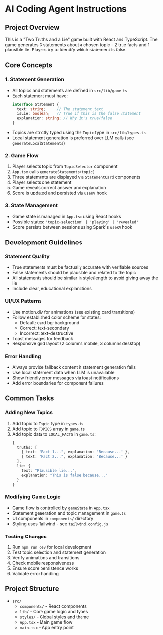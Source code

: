# AI Coding Agent Instructions

## Project Overview
This is a "Two Truths and a Lie" game built with React and TypeScript. The game generates 3 statements about a chosen topic - 2 true facts and 1 plausible lie. Players try to identify which statement is false.

## Core Concepts

### 1. Statement Generation
- All topics and statements are defined in `src/lib/game.ts`
- Each statement must have:
  ```typescript
  interface Statement {
    text: string;     // The statement text
    isLie: boolean;   // True if this is the false statement
    explanation: string; // Why it's true/false
  }
  ```
- Topics are strictly typed using the `Topic` type in `src/lib/types.ts`
- Local statement generation is preferred over LLM calls (see `generateLocalStatements`)

### 2. Game Flow
1. Player selects topic from `TopicSelector` component
2. `App.tsx` calls `generateStatements(topic)`
3. Three statements are displayed via `StatementCard` components
4. Player selects one statement
5. Game reveals correct answer and explanation
6. Score is updated and persisted via `useKV` hook

### 3. State Management
- Game state is managed in `App.tsx` using React hooks
- Possible states: `'topic-selection' | 'playing' | 'revealed'`
- Score persists between sessions using Spark's `useKV` hook

## Development Guidelines

### Statement Quality
- True statements must be factually accurate with verifiable sources
- False statements should be plausible and related to the topic
- All statements should be similar in style/length to avoid giving away the lie
- Include clear, educational explanations

### UI/UX Patterns
- Use motion.div for animations (see existing card transitions)
- Follow established color scheme for states:
  - Default: card bg-background
  - Correct: text-secondary
  - Incorrect: text-destructive
- Toast messages for feedback
- Responsive grid layout (2 columns mobile, 3 columns desktop)

### Error Handling
- Always provide fallback content if statement generation fails
- Use local statement data when LLM is unavailable
- Show friendly error messages via toast notifications
- Add error boundaries for component failures

## Common Tasks

### Adding New Topics
1. Add topic to `Topic` type in `types.ts`
2. Add topic to `TOPICS` array in `game.ts`
3. Add topic data to `LOCAL_FACTS` in `game.ts`:
   ```typescript
   {
     truths: [
       { text: "Fact 1...", explanation: "Because..." },
       { text: "Fact 2...", explanation: "Because..." }
     ],
     lie: { 
       text: "Plausible lie...", 
       explanation: "This is false because..." 
     }
   }
   ```

### Modifying Game Logic
- Game flow is controlled by `gameState` in `App.tsx`
- Statement generation and topic management in `game.ts`
- UI components in `components/` directory
- Styling uses Tailwind - see `tailwind.config.js`

### Testing Changes
1. Run `npm run dev` for local development
2. Test topic selection and statement generation
3. Verify animations and transitions
4. Check mobile responsiveness
5. Ensure score persistence works
6. Validate error handling

## Project Structure
- `src/`
  - `components/` - React components
  - `lib/` - Core game logic and types
  - `styles/` - Global styles and theme
  - `App.tsx` - Main game flow
  - `main.tsx` - App entry point